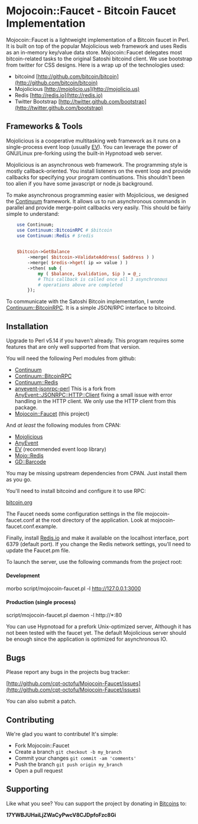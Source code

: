 # Mojocoin::Faucet - Bitcoin Faucet Implementation

Mojocoin::Faucet is a lightweight implementation of a Bitcoin faucet
in Perl. It is built on top of the popular Mojolicious web framework
and uses Redis as an in-memory key/value data store. Mojocoin::Faucet
delegates most bitcoin-related tasks to the original Satoshi bitcoind
client. We use bootstrap from twitter for CSS designs. Here is a wrap
up of the technologies used:

- bitcoind [http://github.com/bitcoin/bitcoin](http://github.com/bitcoin/bitcoin)
- Mojolicious [http://mojolicio.us](http://mojolicio.us)
- Redis [http://redis.io](http://redis.io)
- Twitter Bootstrap [http://twitter.github.com/bootstrap](http://twitter.github.com/bootstrap)

## Frameworks & Tools

Mojolicious is a cooperative multitasking web framework as it runs on
a single-process event loop (usually [EV](http://search.cpan.org/perldoc?EV)). You can leverage the
power of GNU/Linux pre-forking using the built-in Hypnotoad web
server.

Mojolicious is an asynchronous web framework. The programming style is
mostly callback-oriented. You install listeners on the event loop and
provide callbacks for specifying your program continuations. This
shouldn't been too alien if you have some javascript or node.js
background. 

To make asynchronous programming easier with Mojolicious, we designed
the [Continuum](http://github.com/cpt-octofu/Continuum) framework. It
allows us to run asynchronous commands in parallel and provide
merge-point callbacks very easily.  This should be fairly simple to
understand: 

```perl
    use Continuum;
    use Continuum::BitcoinRPC # $bitcoin
    use Continuum::Redis # $redis
    

    $bitcoin->GetBalance
        ->merge( $bitcoin->ValidateAddress( $address ) )
        ->merge( $redis->hget( ip => value ) )
        ->then( sub { 
            my ( $balance, $validation, $ip ) = @_;
            # This callback is called once all 3 asynchronous
            # operations above are completed
        });
```

To communicate with the Satoshi Bitcoin implementation, I wrote
[Continuum::BitcoinRPC](http://github.com/cpt-octofu/Continuum-BitcoinRPC).
It is a simple JSON/RPC interface to bitcoind.

## Installation

Upgrade to Perl v5.14 if you haven't already. This program requires some
features that are only well supported from that version.

You will need the following Perl modules from github:

- [Continuum](http://github.com/cpt-octofu/Continuum)
- [Continuum::BitcoinRPC](http://github.com/cpt-octofu/Continuum-BitcoinRPC)
- [Continuum::Redis](http://github.com/cpt-octofu/Continuum-Redis)
- [anyevent-jsonrpc-perl](http://github.com/cpt-octofu/anyevent-jsonrpc-perl)
This is a fork from [AnyEvent::JSONRPC::HTTP::Client](http://search.cpan.org/perldoc?AnyEvent::JSONRPC::HTTP::Client) fixing a small
issue with error handling in the HTTP client. We only use the HTTP
client from this package.
- [Mojocoin::Faucet](http://github.com/cpt-octofu/Mojocoin-Faucet) (this
project)

And _at least_ the following modules from CPAN:

- [Mojolicious](http://search.cpan.org/perldoc?Mojolicious)
- [AnyEvent](http://search.cpan.org/perldoc?AnyEvent)
- [EV](http://search.cpan.org/perldoc?EV) (recommended event loop library)
- [Mojo::Redis](http://search.cpan.org/perldoc?Mojo::Redis)
- [GD::Barcode](http://search.cpan.org/perldoc?GD::Barcode)

You may be missing upstream dependencies from CPAN.  Just install them as you
go.

You'll need to install bitcoind and configure it to use RPC:

[bitcoin.org](http://bitcoin.org)

The Faucet needs some configuration settings in the file mojocoin-faucet.conf
at the root directory of the application. Look at mojocoin-faucet.conf.example.

Finally, install [Redis.io](http://redis.io) and make it available on
the localhost interface, port 6379 (default port). If you change the
Redis network settings, you'll need to update the Faucet.pm file. 

To launch the server, use the following commands from the project root:

#### Development

morbo script/mojocoin-faucet.pl -l http://127.0.0.1:3000

#### Production (single process)

script/mojocoin-faucet.pl daemon -l http://\*:80

You can use Hypnotoad for a prefork Unix-optimized server, Although it has not
been tested with the faucet yet.  The default Mojolicious server should be
enough since the application is optimized for asynchronous IO.

## Bugs

Please report any bugs in the projects bug tracker:

[http://github.com/cpt-octofu/Mojocoin-Faucet/issues](http://github.com/cpt-octofu/Mojocoin-Faucet/issues)

You can also submit a patch.

## Contributing

We're glad you want to contribute! It's simple:

- Fork Mojocoin::Faucet
- Create a branch `git checkout -b my_branch`
- Commit your changes `git commit -am 'comments'`
- Push the branch `git push origin my_branch`
- Open a pull request

## Supporting

Like what you see? You can support the project by donating in
[Bitcoins](http://www.weusecoins.com/) to:

__17YWBJUHaiLjZWaCyPwcV8CJDpfoFzc8Gi__
